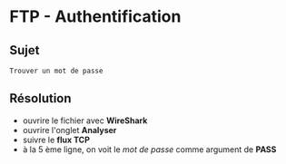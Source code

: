 # FTP - Authentification

## Sujet
```
Trouver un mot de passe
```

## Résolution
- ouvrire le fichier avec **WireShark**
- ouvrire l'onglet **Analyser**
- suivre le **flux TCP**
- à la 5 ème ligne, on voit le *mot de passe* comme
argument de **PASS**
